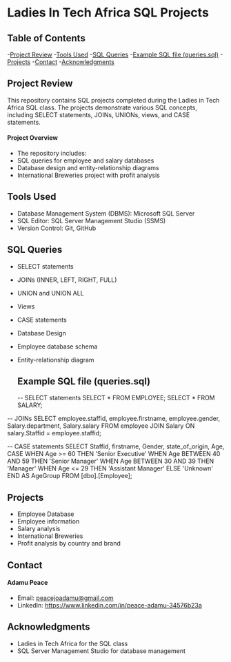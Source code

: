 # Ladies In Tech Africa SQL Projects
## Table of Contents
-[Project Review](#project-review)
-[Tools Used](#tools-used)
-[SQL Queries](#sql-queries)
-[Example SQL file (queries.sql)](#example-sql-file-(queries.sql))
-[Projects](#projects)
-[Contact](#contact)
-[Acknowledgments](#acknowledgments)

## Project Review
This repository contains SQL projects completed during the Ladies in Tech Africa SQL class. The projects demonstrate various SQL concepts, including SELECT statements, JOINs, UNIONs, views, and CASE statements.
#### Project Overview
- The repository includes:
- SQL queries for employee and salary databases
- Database design and entity-relationship diagrams
- International Breweries project with profit analysis

## Tools Used
- Database Management System (DBMS): Microsoft SQL Server
- SQL Editor: SQL Server Management Studio (SSMS)
- Version Control: Git, GitHub
  
## SQL Queries
- SELECT statements
- JOINs (INNER, LEFT, RIGHT, FULL)
- UNION and UNION ALL
- Views
- CASE statements
- Database Design
- Employee database schema
- Entity-relationship diagram

  ## Example SQL file (queries.sql)
  -- SELECT statements
SELECT * FROM EMPLOYEE;
SELECT * FROM SALARY;

-- JOINs
SELECT employee.staffid, employee.firstname, employee.gender,
       Salary.department, Salary.salary
FROM employee
JOIN Salary
ON salary.Staffid = employee.staffid;

-- CASE statements
SELECT Staffid, firstname, Gender, state_of_origin, Age,
       CASE
           WHEN Age >= 60 THEN 'Senior Executive'
           WHEN Age BETWEEN 40 AND 59 THEN 'Senior Manager'
           WHEN Age BETWEEN 30 AND 39 THEN 'Manager'
           WHEN Age <= 29 THEN 'Assistant Manager'
           ELSE 'Unknown'
       END AS AgeGroup
FROM [dbo].[Employee];
  
## Projects
- Employee Database
- Employee information
- Salary analysis
- International Breweries
- Profit analysis by country and brand

## Contact
#### Adamu Peace
- Email: peacejoadamu@gmail.com
- LinkedIn: https://www.linkedin.com/in/peace-adamu-34576b23a

## Acknowledgments
- Ladies in Tech Africa for the SQL class
- SQL Server Management Studio for database management
